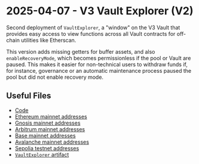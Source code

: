 # 2025-04-07 - V3 Vault Explorer (V2)

Second deployment of `VaultExplorer`, a "window" on the V3 Vault that provides easy access to view functions across all Vault contracts for off-chain utilities like Etherscan.

This version adds missing getters for buffer assets, and also `enableRecoveryMode`, which becomes permissionless if the pool or Vault are paused. This makes it easier for non-technical users to withdraw funds if, for instance, governance or an automatic maintenance process paused the pool but did not enable recovery mode.

## Useful Files

- [Code](https://github.com/balancer/balancer-v3-monorepo/commit/193030ced01679b729e908e9d043cb20e3d51071)
- [Ethereum mainnet addresses](./output/mainnet.json)
- [Gnosis mainnet addresses](./output/gnosis.json)
- [Arbitrum mainnet addresses](./output/arbitrum.json)
- [Base mainnet addresses](./output/base.json)
- [Avalanche mainnet addresses](./output/avalanche.json)
- [Sepolia testnet addresses](./output/sepolia.json)
- [`VaultExplorer` artifact](./artifact/VaultExplorer.json)

